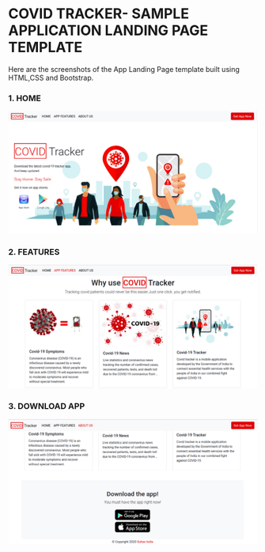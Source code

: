 # COVID TRACKER- SAMPLE APPLICATION LANDING PAGE TEMPLATE

Here are the screenshots of the App Landing Page template built using HTML,CSS and Bootstrap.
### 1. HOME


![HOMEPAGE](https://github.com/suhasholla3/Bootstrap-templates/blob/master/App%20Landing%20page/covid19AppLandingTemplate/ScreenShots/covid1.png?raw=true)


### 2. FEATURES
![FEATURESPAGE](https://github.com/suhasholla3/Bootstrap-templates/blob/master/App%20Landing%20page/covid19AppLandingTemplate/ScreenShots/covid2.png?raw=true)


### 3. DOWNLOAD APP

![DOWNLOADPAGE](https://github.com/suhasholla3/Bootstrap-templates/blob/master/App%20Landing%20page/covid19AppLandingTemplate/ScreenShots/covid3.png?raw=true)
